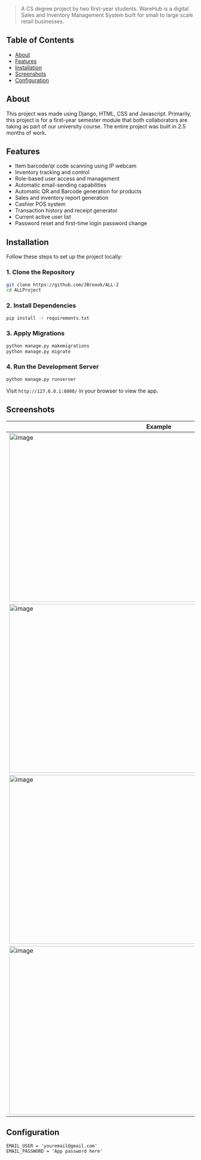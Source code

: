 > A CS degree project by two first-year students. WareHub is a digital Sales and Inventory Management System built for small to large scale retail businesses.



## Table of Contents

- [About](#about)
- [Features](#features)
- [Installation](#installation)
- [Screenshots](#screenshots)
- [Configuration](#configuration)


## About

This project was made using Django, HTML, CSS and Javascript. Primarily, this project is for a first-year semester module that both collaborators are taking as part of our university course. The entire project was built in 2.5 months of work.



## Features

- Item barcode/qr code scanning using IP webcam
- Inventory tracking and control
- Role-based user access and management
- Automatic email-sending capabilities
- Automatic QR and Barcode generation for products
- Sales and inventory report generation
- Cashier POS system
- Transaction history and receipt generator
- Current active user list
- Password reset and first-time login password change




## Installation

Follow these steps to set up the project locally:

### 1. Clone the Repository

```bash
git clone https://github.com/JBroook/ALL-2
cd ALLProject
```

### 2. Install Dependencies

```bash
pip install -r requirements.txt
```

### 3. Apply Migrations

```bash
python manage.py makemigrations
python manage.py migrate
```

### 4. Run the Development Server

```bash
python manage.py runserver
```

Visit `http://127.0.0.1:8000/` in your browser to view the app.



## Screenshots

| Example | Description |
|--|-|
| <img width="800" height="450" alt="image" src="https://github.com/user-attachments/assets/d0c058ac-d8f3-40f2-99e1-5ae773e55034" /> | Inventory Page |
| <img width="800" height="450" alt="image" src="https://github.com/user-attachments/assets/2cd8818a-c9af-417a-a84b-338541bbef8c" /> | Login |
| <img width="800" height="450" alt="image" src="https://github.com/user-attachments/assets/1631a71a-411b-49be-a6c8-5f1ae5a1d3d7" /> | Home |
| <img width="800" height="450" alt="image" src="https://github.com/user-attachments/assets/bf80bb48-19d1-4141-8d96-5ed624b7855a" /> | Sales Dashboard |


## Configuration

```env
EMAIL_USER = 'youremail@gmail.com'
EMAIL_PASSWORD = 'App password here' 
```
